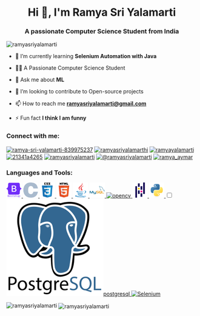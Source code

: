 <h1 align="center">Hi 👋, I'm Ramya Sri Yalamarti</h1>
<h3 align="center">A passionate Computer Science Student from India</h3>

<p align="left"> <img src="https://komarev.com/ghpvc/?username=ramyasriyalamarti&label=Profile%20views&color=0e75b6&style=flat" alt="ramyasriyalamarti" /> </p>

- 🌱 I’m currently learning **Selenium Automation with Java**

- 👨‍💻 A Passionate Computer Science Student

- 💬 Ask me about **ML**

- 👯 I’m looking to contribute to Open-source projects

- 📫 How to reach me **ramyasriyalamarti@gmail.com**

- ⚡ Fun fact **I think I am funny**

<h3 align="left">Connect with me:</h3>
<p align="left">
<a href="https://linkedin.com/in/ramya-sri-yalamarti-839975237" target="blank"><img align="center" src="https://raw.githubusercontent.com/rahuldkjain/github-profile-readme-generator/master/src/images/icons/Social/linked-in-alt.svg" alt="ramya-sri-yalamarti-839975237" height="30" width="40" /></a>
<a href="https://kaggle.com/ramyasriyalamarthi" target="blank"><img align="center" src="https://raw.githubusercontent.com/rahuldkjain/github-profile-readme-generator/master/src/images/icons/Social/kaggle.svg" alt="ramyasriyalamarthi" height="30" width="40" /></a>
<a href="https://www.codechef.com/users/ramyayalamarti" target="blank"><img align="center" src="https://cdn.jsdelivr.net/npm/simple-icons@3.1.0/icons/codechef.svg" alt="ramyayalamarti" height="30" width="40" /></a>
<a href="https://www.hackerrank.com/21341a4265" target="blank"><img align="center" src="https://raw.githubusercontent.com/rahuldkjain/github-profile-readme-generator/master/src/images/icons/Social/hackerrank.svg" alt="21341a4265" height="30" width="40" /></a>
<a href="https://www.leetcode.com/ramyasriyalamarti" target="blank"><img align="center" src="https://raw.githubusercontent.com/rahuldkjain/github-profile-readme-generator/master/src/images/icons/Social/leet-code.svg" alt="ramyasriyalamarti" height="30" width="40" /></a>
<a href="https://www.hackerearth.com/@ramyasriyalamarti" target="blank"><img align="center" src="https://raw.githubusercontent.com/rahuldkjain/github-profile-readme-generator/master/src/images/icons/Social/hackerearth.svg" alt="@ramyasriyalamarti" height="30" width="40" /></a>
<a href="https://auth.geeksforgeeks.org/user/ramya_aymar" target="blank"><img align="center" src="https://raw.githubusercontent.com/rahuldkjain/github-profile-readme-generator/master/src/images/icons/Social/geeks-for-geeks.svg" alt="ramya_aymar" height="30" width="40" /></a>
</p>

<h3 align="left">Languages and Tools:</h3>
<p align="left"> <a href="https://getbootstrap.com" target="_blank" rel="noreferrer"> <img src="https://raw.githubusercontent.com/devicons/devicon/master/icons/bootstrap/bootstrap-plain-wordmark.svg" alt="bootstrap" width="40" height="40"/> </a> <a href="https://www.cprogramming.com/" target="_blank" rel="noreferrer"> <img src="https://raw.githubusercontent.com/devicons/devicon/master/icons/c/c-original.svg" alt="c" width="40" height="40"/> </a> <a href="https://www.w3schools.com/css/" target="_blank" rel="noreferrer"> <img src="https://raw.githubusercontent.com/devicons/devicon/master/icons/css3/css3-original-wordmark.svg" alt="css3" width="40" height="40"/> </a> <a href="https://www.w3.org/html/" target="_blank" rel="noreferrer"> <img src="https://raw.githubusercontent.com/devicons/devicon/master/icons/html5/html5-original-wordmark.svg" alt="html5" width="40" height="40"/> </a> <a href="https://www.java.com" target="_blank" rel="noreferrer"> <img src="https://raw.githubusercontent.com/devicons/devicon/master/icons/java/java-original.svg" alt="java" width="40" height="40"/> </a> <a href="https://www.mysql.com/" target="_blank" rel="noreferrer"> <img src="https://raw.githubusercontent.com/devicons/devicon/master/icons/mysql/mysql-original-wordmark.svg" alt="mysql" width="40" height="40"/> </a> <a href="https://opencv.org/" target="_blank" rel="noreferrer"> <img src="https://www.vectorlogo.zone/logos/opencv/opencv-icon.svg" alt="opencv" width="40" height="40"/> </a> <a href="https://pandas.pydata.org/" target="_blank" rel="noreferrer"> <img src="https://raw.githubusercontent.com/devicons/devicon/2ae2a900d2f041da66e950e4d48052658d850630/icons/pandas/pandas-original.svg" alt="pandas" width="40" height="40"/> </a> <a href="https://www.python.org" target="_blank" rel="noreferrer"> <img src="https://raw.githubusercontent.com/devicons/devicon/master/icons/python/python-original.svg" alt="python" width="40" height="40"/> </a><a href="https://www.selenium.dev/" target="_blank">
   <label for="postgresql" class="checkbox-label flex items-center justify-start"><input type="checkbox" id="postgresql" class="checkbox-label__input"><span class="checkbox-label__control"></span><img class="ml-4 w-8 h-8 sm:w-10 sm:h-10" src="https://raw.githubusercontent.com/devicons/devicon/master/icons/postgresql/postgresql-original-wordmark.svg" alt="postgresql"><span class="tooltiptext">postgresql</span></label>
<a href="https://www.selenium.dev/" target="_blank">
    <img src="https://upload.wikimedia.org/wikipedia/commons/thumb/d/d5/Selenium_Logo.png/120px-Selenium_Logo.png" alt="Selenium" width="40" height="40"/>
</a>


</p>

<p><img align="left" src="https://github-readme-stats.vercel.app/api/top-langs?username=ramyasriyalamarti&show_icons=true&locale=en&layout=compact" alt="ramyasriyalamarti" /></p>

<p>&nbsp;<img align="center" src="https://github-readme-stats.vercel.app/api?username=ramyasriyalamarti&show_icons=true&locale=en" alt="ramyasriyalamarti" /></p>
